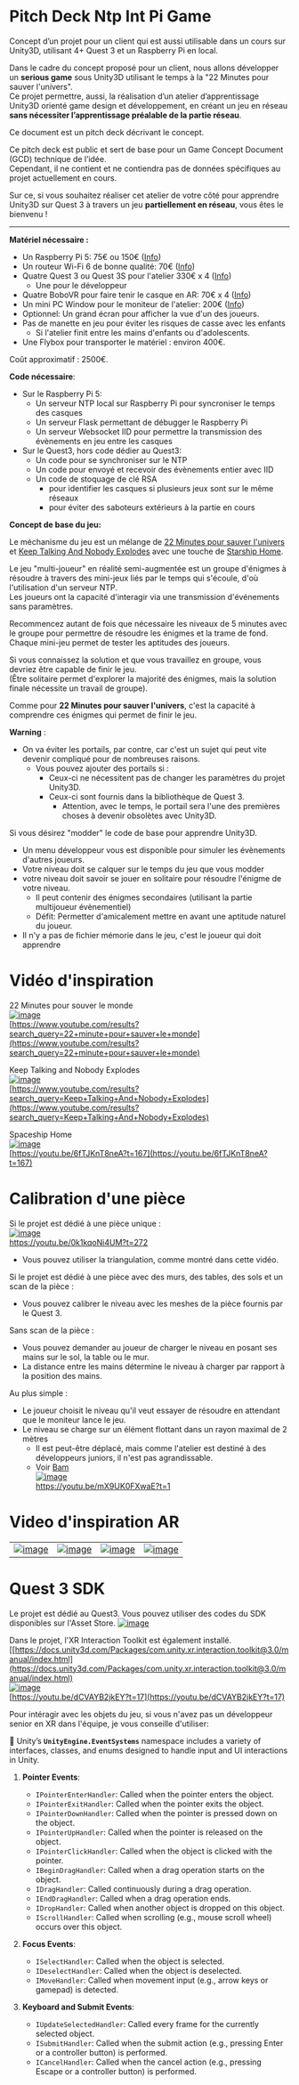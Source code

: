 # Pitch Deck Ntp Int Pi Game  

Concept d’un projet pour un client qui est aussi utilisable dans un cours sur Unity3D, utilisant 4+ Quest 3 et un Raspberry Pi en local.  

Dans le cadre du concept proposé pour un client, nous allons développer un **serious game** sous Unity3D utilisant le temps à la "22 Minutes pour sauver l'univers".   
Ce projet permettre, aussi, la réalisation d’un atelier d’apprentissage Unity3D orienté game design et développement, en créant un jeu en réseau **sans nécessiter l’apprentissage préalable de la partie réseau**.  

Ce document est un pitch deck décrivant le concept.  

Ce pitch deck est public et sert de base pour un Game Concept Document (GCD) technique de l’idée.  
Cependant, il ne contient et ne contiendra pas de données spécifiques au projet actuellement en cours.  

Sur ce, si vous souhaitez réaliser cet atelier de votre côté pour apprendre Unity3D sur Quest 3 à travers un jeu **partiellement en réseau**, vous êtes le bienvenu !  

----------------------



**Matériel nécessaire :**  
- Un Raspberry Pi 5: 75€ ou 150€ ([Info](https://github.com/EloiStree/HelloInput/issues/308))
- Un routeur Wi-Fi 6 de bonne qualité: 70€  ([Info](https://github.com/EloiStree/HelloInput/issues/310))
- Quatre Quest 3 ou Quest 3S pour l'atelier 330€ x 4  ([Info](https://github.com/EloiStree/HelloInput/issues/311))
  - Une pour le développeur
- Quatre BoboVR pour faire tenir le casque en AR: 70€ x 4 ([Info](https://github.com/EloiStree/HelloInput/issues/312))
- Un mini PC Window pour le moniteur de l'atelier: 200€ ([Info](https://github.com/EloiStree/HelloInput/issues/313))
- Optionnel: Un grand écran pour afficher la vue d'un des joueurs.
- Pas de manette en jeu pour éviter les risques de casse avec les enfants
  - Si l'atelier finit entre les mains d'enfants ou d'adolescents.
- Une Flybox pour transporter le matériel : environ 400€.

Coût approximatif : 2500€.

**Code nécessaire**:
- Sur le Raspberry Pi 5:
  - Un serveur NTP local sur Raspberry Pi pour syncroniser le temps des casques
  - Un serveur Flask permettant de débugger le Raspberry Pi
  - Un serveur Websocket IID pour permettre la transmission des évènements en jeu entre les casques
- Sur le Quest3, hors code dédier au Quest3:
  - Un code pour se synchroniser sur le NTP
  - Un code pour envoyé et recevoir des évènements entier avec IID
  - Un code de stoquage de clé RSA
    - pour identifier les casques si plusieurs jeux sont sur le même réseaux 
    - pour éviter des saboteurs extérieurs à la partie en cours


**Concept de base du jeu:**

Le méchanisme du jeu est un mélange de [22 Minutes pour sauver l'univers](https://www.youtube.com/watch?v=Ss6vLmLcCbU&t=471s) et [Keep Talking And Nobody Explodes](https://www.youtube.com/results?search_query=Keep+Talking+And+Nobody+Explodes) avec une touche de [Starship Home](https://www.youtube.com/results?search_query=Starship+home).   

Le jeu "multi-joueur" en réalité semi-augmentée est un groupe d'énigmes à résoudre à travers des mini-jeux liés par le temps qui s'écoule, d'où l'utilisation d'un serveur NTP.   
Les joueurs ont la capacité d'interagir via une transmission d'événements sans paramètres.   

Recommencez autant de fois que nécessaire les niveaux de 5 minutes avec le groupe pour permettre de résoudre les énigmes et la trame de fond.  
Chaque mini-jeu permet de tester les aptitudes des joueurs.    

Si vous connaissez la solution et que vous travaillez en groupe, vous devriez être capable de finir le jeu.  
(Être solitaire permet d'explorer la majorité des énigmes, mais la solution finale nécessite un travail de groupe).  

Comme pour **22 Minutes pour sauver l'univers**, c'est la capacité à comprendre ces énigmes qui permet de finir le jeu.

**Warning** :  
- On va éviter les portails, par contre, car c'est un sujet qui peut vite devenir compliqué pour de nombreuses raisons.  
  - Vous pouvez ajouter des portails si :  
    - Ceux-ci ne nécessitent pas de changer les paramètres du projet Unity3D.  
    - Ceux-ci sont fournis dans la bibliothèque de Quest 3.  
      - Attention, avec le temps, le portail sera l'une des premières choses à devenir obsolètes avec Unity3D.


Si vous désirez "modder" le code de base pour apprendre Unity3D.
- Un menu développeur vous est disponible pour simuler les évènements d'autres joueurs.
- Votre niveau doit se calquer sur le temps du jeu que vous modder
- votre niveau doit savoir se jouer en solitaire pour résoudre l'énigme de votre niveau.
  - Il peut contenir des énigmes secondaires (utilisant la partie multijoueur évènementiel)
  - Défit: Permetter d'amicalement mettre en avant une aptitude naturel du joueur.
- Il n'y a pas de fichier mémorie dans le jeu, c'est le joueur qui doit apprendre

# Vidéo d'inspiration

22 Minutes pour souver le monde  
[![image](https://github.com/user-attachments/assets/1ae016ba-7135-4b04-9b9b-5328e0651d04)](https://www.youtube.com/results?search_query=22+minute+pour+sauver+le+monde)  
[https://www.youtube.com/results?search_query=22+minute+pour+sauver+le+monde](https://www.youtube.com/results?search_query=22+minute+pour+sauver+le+monde)  

Keep Talking and Nobody Explodes  
[![image](https://github.com/user-attachments/assets/eaa83481-03d9-4cd9-90a4-9da44b224949)](https://www.youtube.com/results?search_query=Keep+Talking+And+Nobody+Explodes)  
[https://www.youtube.com/results?search_query=Keep+Talking+And+Nobody+Explodes](https://www.youtube.com/results?search_query=Keep+Talking+And+Nobody+Explodes)  

Spaceship Home   
[![image](https://github.com/user-attachments/assets/b8d71117-c9f0-464e-91ae-95580c632b1b)](https://youtu.be/6fTJKnT8neA?t=167)  
[https://youtu.be/6fTJKnT8neA?t=167](https://youtu.be/6fTJKnT8neA?t=167)  


# Calibration d'une pièce

Si le projet est dédié à une pièce unique :  
[![image](https://github.com/user-attachments/assets/49bd1545-c7b5-4668-a4d5-3970b6176d72)](https://youtu.be/0k1kqoNi4UM?t=272)  
https://youtu.be/0k1kqoNi4UM?t=272  
- Vous pouvez utiliser la triangulation, comme montré dans cette vidéo.

Si le projet est dédié à une pièce avec des murs, des tables, des sols et un scan de la pièce :  
- Vous pouvez calibrer le niveau avec les meshes de la pièce fournis par le Quest 3.

Sans scan de la pièce :  
- Vous pouvez demander au joueur de charger le niveau en posant ses mains sur le sol, la table ou le mur.  
- La distance entre les mains détermine le niveau à charger par rapport à la position des mains.

Au plus simple :  
- Le joueur choisit le niveau qu'il veut essayer de résoudre en attendant que le moniteur lance le jeu.  
- Le niveau se charge sur un élément flottant dans un rayon maximal de 2 mètres
  - Il est peut-être déplacé, mais comme l'atelier est destiné à des développeurs juniors, il n'est pas agrandissable.
  - Voir [Bam](https://youtu.be/mX9UK0FXwaE?t=1)  
[![image](https://github.com/user-attachments/assets/9585a99c-2752-4893-a5e9-b8163cd4fddd)](https://youtu.be/mX9UK0FXwaE?t=1)  
https://youtu.be/mX9UK0FXwaE?t=1  



# Video d'inspiration AR

|  |  |  |  |
|---|---|---|---|
| [![image](https://github.com/user-attachments/assets/33c47314-b461-4e87-87eb-8c962a3bbffb)](https://www.youtube.com/watch?v=8hozDugbX28) | [![image](https://github.com/user-attachments/assets/1a1b0c53-dff0-47ae-8687-44f1b0463b94)](https://www.youtube.com/shorts/y1Nl9WE2AMw) | [![image](https://github.com/user-attachments/assets/60021dd9-f38d-4db2-9afa-ee89bd372526)](https://www.youtube.com/shorts/ur_StzmHeFE) | [![image](https://github.com/user-attachments/assets/a96ca00e-6e04-44b1-98a6-2ead2d48f29a)](https://www.youtube.com/shorts/Tq9d2DeCXyc?t=26&feature=share) |

# Quest 3 SDK

Le projet est dédié au Quest3.
Vous pouvez utiliser des codes du SDK disponibles sur l'Asset Store. 
[![image](https://github.com/user-attachments/assets/f93ae190-6a12-4c02-991b-700dd3a4a90f)](https://assetstore.unity.com/packages/tools/integration/meta-xr-all-in-one-sdk-269657)

Dans le projet, l'XR Interaction Toolkit est également installé.
[[https://docs.unity3d.com/Packages/com.unity.xr.interaction.toolkit@3.0/manual/index.html](https://docs.unity3d.com/Packages/com.unity.xr.interaction.toolkit@3.0/manual/index.html)  
[![image](https://github.com/user-attachments/assets/adccfeb6-98e4-4827-b6b9-f6b5c812283a)](https://youtu.be/dCVAYB2jkEY?t=17)  
[https://youtu.be/dCVAYB2jkEY?t=17](https://youtu.be/dCVAYB2jkEY?t=17)  


Pour intéragir avec les objets du jeu, si vous n'avez pas un développeur senior en XR dans l'équipe, je vous conseille d'utiliser:

🤖 Unity’s **`UnityEngine.EventSystems`** namespace includes a variety of interfaces, classes, and enums designed to handle input and UI interactions in Unity.

1. **Pointer Events**:
   - `IPointerEnterHandler`: Called when the pointer enters the object.
   - `IPointerExitHandler`: Called when the pointer exits the object.
   - `IPointerDownHandler`: Called when the pointer is pressed down on the object.
   - `IPointerUpHandler`: Called when the pointer is released on the object.
   - `IPointerClickHandler`: Called when the object is clicked with the pointer.
   - `IBeginDragHandler`: Called when a drag operation starts on the object.
   - `IDragHandler`: Called continuously during a drag operation.
   - `IEndDragHandler`: Called when a drag operation ends.
   - `IDropHandler`: Called when another object is dropped on this object.
   - `IScrollHandler`: Called when scrolling (e.g., mouse scroll wheel) occurs over this object.

2. **Focus Events**:
   - `ISelectHandler`: Called when the object is selected.
   - `IDeselectHandler`: Called when the object is deselected.
   - `IMoveHandler`: Called when movement input (e.g., arrow keys or gamepad) is detected.

3. **Keyboard and Submit Events**:
   - `IUpdateSelectedHandler`: Called every frame for the currently selected object.
   - `ISubmitHandler`: Called when the submit action (e.g., pressing Enter or a controller button) is performed.
   - `ICancelHandler`: Called when the cancel action (e.g., pressing Escape or a controller button) is performed.

